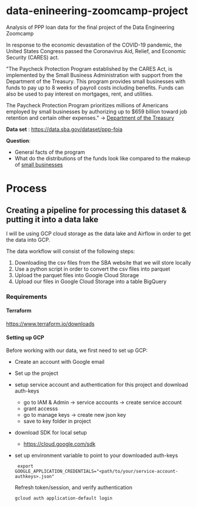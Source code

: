 # data-enineering-zoomcamp-project
Analysis of PPP loan data for the final project of the Data Engineering Zoomcamp

In response to the economic devastation of the COVID-19 pandemic, the United States Congress passed the Coronavirus Aid, Relief, and Economic Security (CARES) act. 

"The Paycheck Protection Program established by the CARES Act, is implemented by the Small Business Administration with support from the Department of the Treasury.  This program provides small businesses with funds to pay up to 8 weeks of payroll costs including benefits. Funds can also be used to pay interest on mortgages, rent, and utilities.

The Paycheck Protection Program prioritizes millions of Americans employed by small businesses by authorizing up to $659 billion toward job retention and certain other expenses." -> [Department of the Treasury](https://home.treasury.gov/policy-issues/coronavirus/assistance-for-small-businesses/paycheck-protection-program)

<b>Data set</b> : https://data.sba.gov/dataset/ppp-foia

<b>Question</b>:
* General facts of the program
* What do the distributions of the funds look like compared to the makeup of [small businesses](https://cdn.advocacy.sba.gov/wp-content/uploads/2019/04/23142719/2019-Small-Business-Profiles-US.pdf)
 
# Process

## Creating a pipeline for processing this dataset & putting it into a data lake 

I will be using GCP cloud storage as the data lake and Airflow in order to get the data into GCP. 

The data workflow will consist of the following steps: 
1) Downloading the csv files from the SBA website that we will store locally 
2) Use a python script in order to convert the csv files into parquet 
3) Upload the parquet files into Google Cloud Storage 
4) Upload our files in Google Cloud Storage into a table BigQuery 

### Requirements

#### Terraform 

https://www.terraform.io/downloads

#### Setting up GCP 
Before working with our data, we first need to set up GCP:
* Create an account with Google email 
* Set up the project 
* setup service account and authentication for this project and download auth-keys
    * go to IAM & Admin -> service accounts -> create service account
    * grant accesss
    * go to manage keys -> create new json key
    * save to key folder in project 
* download SDK for local setup 
    * https://cloud.google.com/sdk
* set up environment variable to point to your downloaded auth-keys 

    <code> export GOOGLE_APPLICATION_CREDENTIALS="<path/to/your/service-account-authkeys>.json"</code>

    Refresh token/session, and verify authentication

    <code>gcloud auth application-default login</code>

